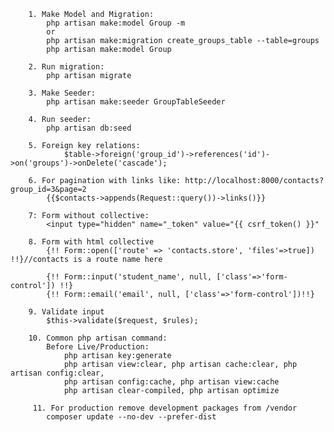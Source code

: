         1. Make Model and Migration:
        	php artisan make:model Group -m
        	or
        	php artisan make:migration create_groups_table --table=groups
        	php artisan make:model Group
        
        2. Run migration:
        	php artisan migrate
        
        3. Make Seeder:
        	php artisan make:seeder GroupTableSeeder
        
        4. Run seeder:
        	php artisan db:seed
        
        5. Foreign key relations:
        		$table->foreign('group_id')->references('id')->on('groups')->onDelete('cascade');
        
        6. For pagination with links like: http://localhost:8000/contacts?group_id=3&page=2
        	{{$contacts->appends(Request::query())->links()}}
        
        7: Form without collective:
        	<input type="hidden" name="_token" value="{{ csrf_token() }}"
        
        8. Form with html collective
        	{!! Form::open(['route' => 'contacts.store', 'files'=>true]) !!}//contacts is a route name here
        
        	{!! Form::input('student_name', null, ['class'=>'form-control']) !!}
        	{!! Form::email('email', null, ['class'=>'form-control'])!!}
        
        9. Validate input
            $this->validate($request, $rules);
            
        10. Common php artisan command:
            Before Live/Production:
                php artisan key:generate    
                php artisan view:clear, php artisan cache:clear, php artisan config:clear,
                php artisan config:cache, php artisan view:cache
                php artisan clear-compiled, php artisan optimize                
            
         11. For production remove development packages from /vendor   
            composer update --no-dev --prefer-dist
